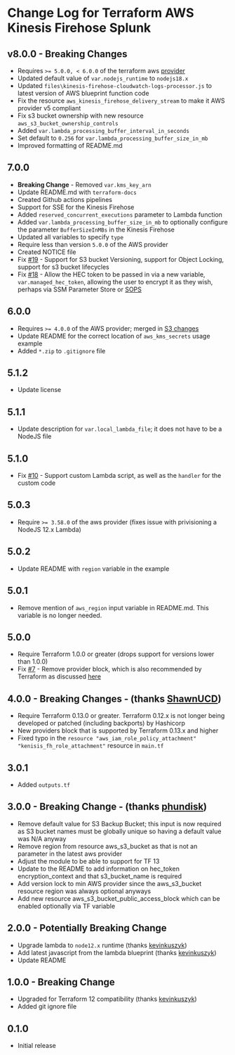 # Change Log for Terraform AWS Kinesis Firehose Splunk

## v8.0.0 - **Breaking Changes**
 * Requires `>= 5.0.0, < 6.0.0` of the terraform aws [provider](https://registry.terraform.io/providers/hashicorp/aws/latest/docs)
 * Updated default value of `var.nodejs_runtime` to `nodejs18.x`
 * Updated `files\kinesis-firehose-cloudwatch-logs-processor.js` to latest version of AWS blueprint function code
 * Fix the resource `aws_kinesis_firehose_delivery_stream` to make it AWS provider v5 compliant
 * Fix s3 bucket ownership with new resource `aws_s3_bucket_ownership_controls`
 * Added `var.lambda_processing_buffer_interval_in_seconds`
 * Set default to `0.256` for `var.lambda_processing_buffer_size_in_mb`
 * Improved formatting of README.md

## 7.0.0
 * **Breaking Change** - Removed `var.kms_key_arn`
 * Update README.md with `terraform-docs`
 * Created Github actions pipelines
 * Support for SSE for the Kinesis Firehose
 * Added `reserved_concurrent_executions` parameter to Lambda function
 * Added `var.lambda_processing_buffer_size_in_mb` to optionally configure the parameter `BufferSizeInMBs` in the Kinesis Firehose
 * Updated all variables to specify `type`
 * Require less than version `5.0.0` of the AWS provider
 * Created NOTICE file
 * Fix [#19](https://github.com/disney/terraform-aws-kinesis-firehose-splunk/issues/18) - Support for S3 bucket Versioning, support for Object Locking, support for s3 bucket lifecycles
 * Fix [#18](https://github.com/disney/terraform-aws-kinesis-firehose-splunk/issues/18) - Allow the HEC token to be passed in via a new variable, `var.managed_hec_token`, allowing the user to encrypt it as they wish, perhaps via SSM Parameter Store or [SOPS](https://github.com/mozilla/sops)

## 6.0.0
 * Requires `>= 4.0.0` of the AWS provider; merged in [S3 changes](https://github.com/disney/terraform-aws-kinesis-firehose-splunk/pull/15)
 * Update README for the correct location of `aws_kms_secrets` usage example
 * Added `*.zip` to `.gitignore` file

## 5.1.2
 * Update license

## 5.1.1
 * Update description for `var.local_lambda_file`; it does not have to be a NodeJS file

## 5.1.0
  * Fix [#10](https://github.com/disney/terraform-aws-kinesis-firehose-splunk/issues/10) - Support custom Lambda script, as well as the `handler` for the custom code

## 5.0.3
  * Require `>= 3.58.0` of the aws provider (fixes issue with privisioning a NodeJS 12.x Lambda)

## 5.0.2
  * Update README with `region` variable in the example

## 5.0.1
  * Remove mention of `aws_region` input variable in README.md. This variable is no longer needed.

## 5.0.0
  * Require Terraform 1.0.0 or greater (drops support for versions lower than 1.0.0)
  * Fix [#7](https://github.com/disney/terraform-aws-kinesis-firehose-splunk/issues/7) - Remove provider block, which is also recommended by Terraform as discussed [here](https://github.com/hashicorp/terraform/issues/28580#issuecomment-831263879)

## 4.0.0 - Breaking Changes - (thanks [ShawnUCD](https://github.com/ShawnUCD))
  * Require Terraform 0.13.0 or greater. Terraform 0.12.x is not longer being developed or patched (including backports) by Hashicorp
  * New providers block that is supported by Terraform 0.13.x and higher
  * Fixed typo in the `resource "aws_iam_role_policy_attachment" "kenisis_fh_role_attachment"` resource in `main.tf`

## 3.0.1
  * Added `outputs.tf`

## 3.0.0 - Breaking Change - (thanks [phundisk](https://github.com/phundisk))
  * Remove default value for S3 Backup Bucket; this input is now required as S3 bucket names must be globally unique so having a default value was N/A anyway
  * Remove region from resource aws_s3_bucket as that is not an parameter in the latest aws provider
  * Adjust the module to be able to support for TF 13
  * Update to the README to add information on hec_token encryption_context and that s3_bucket_name is required
  * Add version lock to min AWS provider since the aws_s3_bucket resource region was always optional anyways
  * Add new resource aws_s3_bucket_public_access_block which can be enabled optionally via TF variable

## 2.0.0 - Potentially Breaking Change
  * Upgrade lambda to `node12.x` runtime (thanks [kevinkuszyk](https://github.com/kevinkuszyk))
  * Add latest javascript from the lambda blueprint (thanks [kevinkuszyk](https://github.com/kevinkuszyk))
  * Update README

## 1.0.0 - Breaking Change
  * Upgraded for Terraform 12 compatibility (thanks [kevinkuszyk](https://github.com/kevinkuszyk))
  * Added git ignore file

## 0.1.0
  * Initial release
